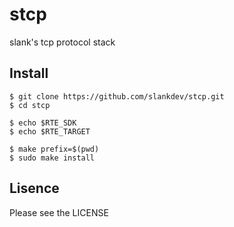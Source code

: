 # stcp
slank's tcp protocol stack 


## Install

```
$ git clone https://github.com/slankdev/stcp.git 
$ cd stcp

$ echo $RTE_SDK
$ echo $RTE_TARGET

$ make prefix=$(pwd)
$ sudo make install
```

## Lisence

Please see the LICENSE
